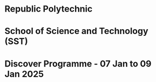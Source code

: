# Republic Polytechnic
# School of Science and Technology (SST)
# Discover Programme - 07 Jan to 09 Jan 2025
